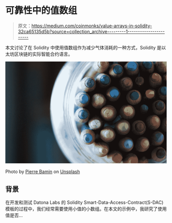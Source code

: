 # 可靠性中的值数组

> 原文：<https://medium.com/coinmonks/value-arrays-in-solidity-32ca65135d5b?source=collection_archive---------1----------------------->

本文讨论了在 Solidity 中使用值数组作为减少气体消耗的一种方式，Solidity 是以太坊区块链的实际智能合约语言。

![](img/beddbe4f9a182c73de27c8cf89b75eb0.png)

Photo by [Pierre Bamin](https://unsplash.com/@bamin?utm_source=medium&utm_medium=referral) on [Unsplash](https://unsplash.com?utm_source=medium&utm_medium=referral)

## 背景

在开发和测试 Datona Labs 的 Solidity Smart-Data-Access-Contract(S-DAC)模板的过程中，我们经常需要使用小值的小数组。在本文的示例中，我研究了使用值是否…